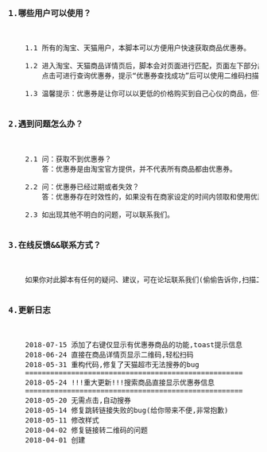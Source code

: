 <pre>

<h3>1.哪些用户可以使用？</h3>  

    1.1 所有的淘宝、天猫用户，本脚本可以方便用户快速获取商品优惠券。

    1.2 进入淘宝、天猫商品详情页后，脚本会对页面进行匹配，页面左下部分出现“点我查询优惠券”的按钮，
        点击可进行查询优惠券，提示“优惠券查找成功”后可以使用二维码扫描或者点击等方式进行优惠券的领取。

    1.3 温馨提示：优惠券是让你可以以更低的价格购买到自己心仪的商品，但不是所有的商品都有优惠券.

<h3>2.遇到问题怎么办？</h3>      

    2.1 问：获取不到优惠券？
        答：优惠券是由淘宝官方提供，并不代表所有商品都由优惠券。
        
    2.2 问：优惠券已经过期或者失效？
        答：优惠券存在时效性的，如果没有在商家设定的时间内领取和使用优惠券，那么优惠券就会失效。

    2.3 如出现其他不明白的问题，可以联系我们。

<h3>3.在线反馈&&联系方式？</h3>     

    如果你对此脚本有任何的疑问、建议，可在论坛联系我们(偷偷告诉你,扫描二维码可以关注我们的公众号哦!)

<h3>4.更新日志</h3>

    2018-07-15 添加了右键仅显示有优惠券商品的功能,toast提示信息
    2018-06-24 直接在商品详情页显示二维码,轻松扫码
    2018-05-31 重构代码,修复了天猫超市无法搜券的bug
    ====================================================
    2018-05-24 !!!重大更新!!!搜索商品直接显示优惠券信息
    ====================================================
    2018-05-20 无需点击,自动搜券
    2018-05-14 修复跳转链接失败的bug(给你带来不便,非常抱歉)
    2018-05-11 修改样式
    2018-04-02 修复链接转二维码的问题
    2018-04-01 创建
</pre>